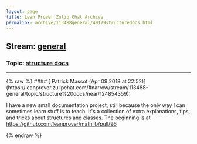 ```yaml
---
layout: page
title: Lean Prover Zulip Chat Archive 
permalink: archive/113488general/49179structuredocs.html
---
```


## Stream: [general](https://leanprover-community.github.io/archive/113488general/index.html)
### Topic: [structure docs](https://leanprover-community.github.io/archive/113488general/49179structuredocs.html)

---

<base href="https://leanprover.zulipchat.com">
{% raw %}
#### [ Patrick Massot (Apr 09 2018 at 22:52)](https://leanprover.zulipchat.com/#narrow/stream/113488-general/topic/structure%20docs/near/124854359):
<p>I have a new small documentation project, still because the only way I can sometimes learn stuff is to teach. It's a collection of extra explanations, tips, and tricks about structures and classes. The beginning is at <a href="https://github.com/leanprover/mathlib/pull/96" target="_blank" title="https://github.com/leanprover/mathlib/pull/96">https://github.com/leanprover/mathlib/pull/96</a></p>


{% endraw %}
